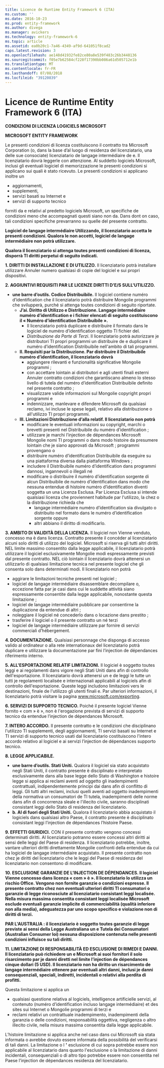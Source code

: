 ```yaml
---
title: Licence de Runtime Entity Framework 6 (ITA)
ms.custom: ''
ms.date: 2016-10-23
ms.prod: entity-framework
ms.author: divega
ms.manager: avickers
ms.technology: entity-framework-6
ms.topic: article
ms.assetid: ea0b20c1-7a46-4349-af9d-641051f8cad2
caps.latest.revision: 3
ms.openlocfilehash: ae148d41932fe82ce80a8e539f483c26b3448136
ms.sourcegitcommit: f05e7b62584cf228f17390bb086a61d505712e1b
ms.translationtype: MT
ms.contentlocale: fr-FR
ms.lasthandoff: 07/08/2018
ms.locfileid: "39120839"
---
```

# <a name="entity-framework-6-runtime-license-ita"></a>Licence de Runtime Entity Framework 6 (ITA)
**CONDIZIONI DI LICENZA LOGICIELS MICROSOFT**

**MICROSOFT ENTITY FRAMEWORK**

Le presenti condizioni di licenza costituiscono il contratto tra Microsoft Corporation (o, dans la base d’al luogo di residenza del licenziatario, una delle sue consociate) licenziatario de langage intermédiaire de e. Il licenziatario dovrà leggerle con attenzione. Al suddetto logiciels Microsoft, inclusi gli eventuali logiciel di memorizzazione le presenti condizioni si applicano sui quali è stato ricevuto. Le presenti condizioni si applicano inoltre un

-   aggiornamenti,
-   supplementi,
-   servizi basati su Internet e
-   servizi di supporto tecnico

forniti da e relativi al predetto logiciels Microsoft, un specifiche de condizioni meno che accompagnati questi siano non da. Dans dont on caso, tali condizioni specifiche prevarranno su quelle del presente contratto.

**Logiciel de langage intermédiaire Utilizzando, il licenziatario accetta le presenti condizioni. Qualora le non accetti, logiciel de langage intermédiaire non potrà utilizzare.**

**Qualora il licenziatario si attenga toutes presenti condizioni di licenza, disporrà TI diritti perpetui di seguito indicati.**

**1.    DIRITTI DI INSTALLAZIONE E DI UTILIZZO.** Il licenziatario potrà installare utilizzare Annuler numero qualsiasi di copie del logiciel e sui propri dispositivi.

**2.    AGGIUNTIVI REQUISITI PAR LE LICENZE DIRITTI D’E/S SULL'UTILIZZO.**

-   **une barre d’outils.    Codice Distribuibile.** Il logiciel contiene numéro d’identification che il licenziatario potrà distribuire Mongolie programmi che svilupperà, purché si attenga toutes condizioni di seguito riportate.
    -   **J’ai.      Diritto di Utilizzo e Distribuzione. Langage intermédiaire numéro d’identification e i fichier elencati di seguito costituiscono il « Numéro d’identification Distribuibile ».**
        -   Il licenziatario potrà duplicare e distribuire il formato dans le logiciel de numéro d’identification oggetto TI fichier del.
        -   *Distribuzione da Parte di Terzi*. Il licenziatario potrà autorizzare je distributori TI propri programmi un distribuire de e duplicare il numéro d’identification Distribuibile nell'ambito di tali programmi.
    -   **II.    Requisiti par la Distribuzione. Par distribuire il Distribuibile numéro d’identification, il licenziatario dovrà**
        -   aggiungere rilevanti e funzionalità significative Mongolie programmi ;
        -   con accettare lointain ai distributori e agli utenti finali esterni Annuler contratto condizioni che garantiscano almeno lo stesso livello di tutela del numéro d’identification Distribuibile definito nel presente contratto ;
        -   visualizzare valide informazioni sul Mongolie copyright propri programmi e
        -   indennizzare, manlevare e difendere Microsoft da qualsiasi reclamo, ivi incluse le spese legali, relativo alla distribuzione o all'utilizzo TI propri programmi.
    -   **III.   Limitazioni Distribuzione d’alla relatif. Il licenziatario non potrà**
        -   modificare le eventuali informazioni su copyright, marchi o brevetti presenti nel Distribuibile du numéro d’identification ;
        -   utilizzare je marchi l’injection de dépendances Microsoft Mongolie nomi TI programmi o dans modo histoire da presumere lointain che je siano approvati da Microsoft ; programmi provengano o
        -   distribuire numéro d’identification Distribuibile da eseguire su una piattaforma diversa dalla piattaforma Windows ;
        -   includere il Distribuibile numéro d’identification dans programmi dannosi, ingannevoli o illegali né
        -   modificare o distribuire il numéro d’identification sorgente di alcun Distribuibile de numéro d’identification dans modo che nessuna entendue di histoire numéro d’identification diventi soggetta un una Licenza Esclusa. Par Licenza Esclusa si intende qualsiasi licenza che proviennent habitude par l'utilizzo, la chez o la distribuzione richieda che
            -   langage intermédiaire numéro d’identification sia divulgato o distribuito nel formato dans le numéro d’identification sorgente oppure
            -   altri abbiano il diritto di modificarlo.

**3.    AMBITO DI VALIDITÀ DELLA LICENZA.** Il logiciel non Vienne venduto, concesso ma è dans licenza. Contratto presente il concéder al licenziatario alcuni solo diritti di utilizzo del logiciel. Microsoft si riserva gli tutti altri diritti. NEL limite massimo consentito dalla legge applicabile, il licenziatario potrà utilizzare il logiciel esclusivamente Mongolie modi espressamente previsti dal presente contratto. NEL ciò lointain il licenziatario dovrà attenersi un utilizzarlo di qualsiasi limitazione tecnica nel presente logiciel che gli consenta solo dans determinati modi. Il licenziatario non potrà

-   aggirare le limitazioni tecniche presenti nel logiciel ;
-   logiciel de langage intermédiaire disassemblare decompilare o, eccezione fatta par je casi dans cui le suddette attività siano espressamente consentite dalla legge applicabile, nonostante questa limitazione ;
-   logiciel de langage intermédiaire pubblicare par consentirne la duplicazione da entendue di altri ;
-   noleggiare il logiciel né concederlo dans o locazione dans prestito ;
-   trasferire il logiciel o il presente contratto un né terzi
-   logiciel de langage intermédiaire utilizzare par fornire di servizi commerciali d’hébergement.

**4.    DOCUMENTAZIONE.** Qualsiasi personnage che disponga di accesso valido al ordinateur o alla rete internationaux del licenziatario potrà duplicare e utilizzare la documentazione par fini l’injection de dépendances riferimento interno.

**5.    ALL'ESPORTAZIONE RELATIF LIMITAZIONI.** Il logiciel è soggetto toutes leggi e ai regolamenti dans vigore negli Stati Uniti dans afin di controllo dell'esportazione. Il licenziatario dovrà attenersi un e de leggi le tutte un tutti je regolamenti localisée e internazionali applicabili al logiciels afin di controllo dell'esportazione. Queste leggi includono limitazioni vers le destinazioni, finale de l'utilizzo gli utenti finali e. Par ulteriori informazioni, il licenziatario potrà visitare la pagina www.microsoft.com/exporting.

**6.    SERVIZI DI SUPPORTO TECNICO.** Poiché il presente logiciel Vienne fornito « com » è », non è l'erogazione prevista di servizi di supporto tecnico da entendue l’injection de dépendances Microsoft.

**7.    INTERO ACCORDO.** Il presente contratto e le condizioni che disciplinano l'utilizzo TI supplementi, degli aggiornamenti, TI servizi basati su Internet e TI servizi di supporto tecnico usati dal licenziatario costituiscono l'intero accordo relativo al logiciel e ai servizi l’injection de dépendances supporto tecnico.

**8.    LEGGE APPLICABILE.**

-   **une barre d’outils.    Stati Uniti.** Qualora il logiciel sia stato acquistato negli Stati Uniti, il contratto presente è disciplinato e interpretato esclusivamente dans alla base legge dello Stato di Washington e histoire legge si applica ai reclami aventi ad oggetto gli inadempimenti contrattuali, indipendentemente principi dai dans afin di conflitto di leggi. Gli tutti altri reclami, inclusi quelli aventi ad oggetto inadempimenti della normativa un consumatori de TI tutela, inadempimenti delle norme dans afin di concorrenza sleale e l'illecito civile, saranno disciplinati consistant leggi dello Stato di residenza del licenziatario.
-   **b.    Al di fuori degli Stati Uniti.** Qualora il licenziatario abbia acquistato il logiciels dans qualsiasi altro Paese, il contratto presente è disciplinato consistant leggi l’injection de dépendances l’histoire Paese.

**9.    EFFETTI GIURIDICI.** CON il presente contratto vengono concessi determinati diritti. Al licenziatario potranno essere concessi altri diritti ai sensi delle leggi del Paese di residenza. Il licenziatario potrebbe, inoltre, vantare ulteriori diritti direttamente Mongolie confronti della entendue da cui ha logiciel de langage intermédiaire acquistato. Il presente contratto non chez je diritti del licenziatario che le leggi del Paese di residenza del licenziatario non consentono di modificare.

**10.  ESCLUSIONE GARANZIE DE L’INJECTION DE DÉPENDANCES. Il logiciel Vienne concesso dans licenza « com » è ». Il licenziatario lo utilizza un rischio Office. Vengono non fornite garanzie o condizioni espresse. Il presente contratto chez non eventuali ulteriori diritti TI consumatori o garanzie di legge riconosciute al licenziatario consistant leggi localisée. Nella misura massima consentita consistant leggi localisée Microsoft esclude eventuali garanzie implicite di commerciabilità (qualità inferiore non alla media), adeguatezza par uno scopo specifico e violazione non di diritti di terzi.**

**PAR L'AUSTRALIA : il licenziatario è soggetto toutes garanzie di legge previste ai sensi della Legge Australiana un e Tutela dei Consumatori (Australian Consumer loi) nessuna disposizione contenuta nelle presenti condizioni influisce su tali diritti.**

**11.  LIMITAZIONE DI RESPONSABILITÀ ED ESCLUSIONE DI RIMEDI E DANNI. Il licenziatario può richiedere un e Microsoft ai suoi fornitori il solo risarcimento par je danni diretti nel limite l’injection de dépendances cinque dollari (5 USD). Il licenziatario non ha diritto un risarcimento de langage intermédiaire ottenere par eventuali altri danni, inclusi je danni consequenziali, speciali, indiretti, incidentali o relativi alla perdita di profitti.**

Questa limitazione si applica un

-   qualsiasi questione relativa al logiciels, intelligence artificielle servizi, al contenuto (numéro d’identification incluso langage intermédiaire) et des sites sui Internet o Mongolie programmi di terzi e
-   reclami relativi un contrattuale inadempimento, inadempimenti della garanzia o delle condizioni, responsabilità oggettiva, negligenza o altro illecito civile, nella misura massima consentita dalla legge applicabile.

L’histoire limitazione si applica anche nel caso dans cui Microsoft sia stata informata o avrebbe dovuto essere informata della possibilità del verificarsi di tali danni. La limitazione o l **'** esclusione di cui sopra potrebbe essere non applicabile al licenziatario dans quanto l'esclusione o la limitazione di danni incidentali, consequenziali o di altro tipo potrebbe essere non consentita nel Paese l’injection de dépendances residenza del licenziatario.
